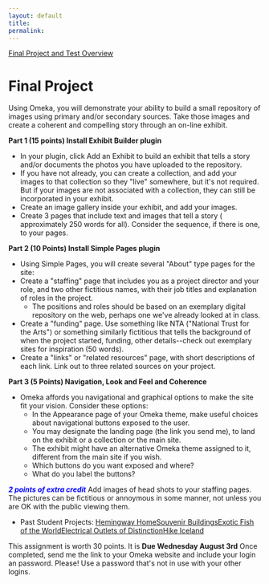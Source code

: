 ```yaml
---
layout: default
title: 
permalink:
---
```


[Final Project and Test Overview](https://www.youtube.com/watch?v=VTI6hTIQ7bQ&feature=youtu.be)

<h1> Final Project</h1>



Using Omeka, you will demonstrate your ability to build a small repository of images using primary and/or secondary sources. Take those images and create a coherent and compelling story through an on-line exhibit.

**Part 1 (15 points) Install Exhibit Builder plugin**

- In your plugin, click Add an Exhibit to build an exhibit that tells a story and/or documents the photos you have uploaded to the repository.
- If you have not already, you can create a collection, and add your images to that collection so they "live" somewhere, but it's not required. But if your images are not associated with a collection, they can still be incorporated in your exhibit.
- Create an image gallery inside your exhibit, and add your images.</li>
- Create 3 pages that include text and images that tell a story ( approximately 250 words for all). Consider the sequence, if there is one, to your pages.

**Part 2 (10 Points) Install Simple Pages plugin**

- Using Simple Pages, you will create several &quot;About&quot; type pages for the site:
- Create a "staffing" page that includes you as a project director and your role, and two other fictitious names, with their job titles and explanation of roles in the project. 
	- The positions and roles should be based on an exemplary digital repository on the web, perhaps one we've already looked at in class.
- Create a "funding" page. Use something like NTA ("National Trust for the Arts") or something similarly fictitious that tells the background of when the project started, funding, other details--check out exemplary sites for inspiration (50 words).
- Create a "links" or "related resources" page, with short descriptions of each link. Link out to three related sources on your project. 

**Part 3 (5 Points) Navigation, Look and Feel and Coherence**

- Omeka affords you navigational and graphical options to make the site fit your vision. Consider these options:  
	- In the Appearance page of your Omeka theme, make useful choices about navigational buttons exposed to the user. 
	- You may designate the landing page (the link you send me), to land on the exhibit or a collection or the main site.  
	- The exhibit might have an alternative Omeka theme assigned to it, different from the main site if you wish. 
	- Which buttons do you want exposed and where? 
	- What do you label the buttons?
 
 **<font color="Blue">***2 points of extra credit***</font>**  Add images of head shots to your staffing pages. The pictures can be fictitious or annoymous in some manner, not unless you are OK with the public viewing them.
 
 - Past Student Projects: [Hemingway Home](http://hemingwayatkeywest.omeka.net/)[Souvenir Buildings](http://souvenirbuildings.omeka.net)[Exotic Fish of the World](http://exoticfish.omeka.net/)[Electrical Outlets of Distinction](https://outlets.omeka.net/)[Hike Iceland](https://hikeiceland.omeka.net/)

  
This assignment is worth 30 points. It is **Due Wednesday August 3rd**
Once completed, send me the link to your Omeka website and include your login an password. Please! Use a password that's not in use with your other logins. 

